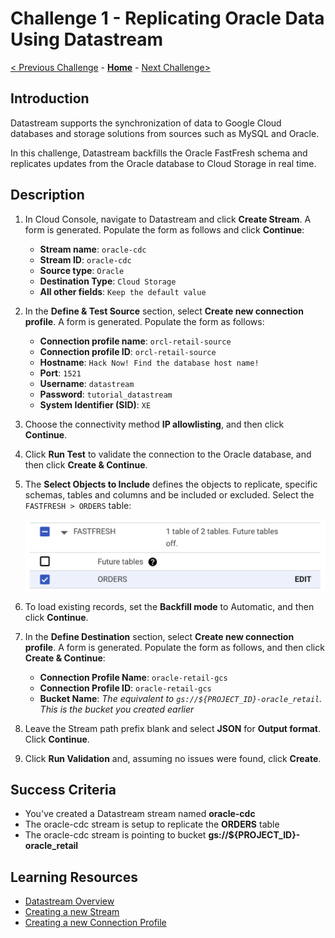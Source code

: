 # Challenge 1 - Replicating Oracle Data Using Datastream

[< Previous Challenge](./Challenge-00.md) - **[Home](../readme.md)** - [Next Challenge>](./Challenge-02.md)

## Introduction

Datastream supports the synchronization of data to Google Cloud databases and storage solutions from sources such as MySQL and Oracle.

In this challenge, Datastream backfills the Oracle FastFresh schema and replicates updates from the Oracle database to Cloud Storage in real time.

## Description

1. In Cloud Console, navigate to Datastream and click **Create Stream**. A form is generated. Populate the form as follows and click **Continue**:
    - **Stream name**: `oracle-cdc`
    - **Stream ID**: `oracle-cdc`
    - **Source type**: `Oracle`
    - **Destination Type**: `Cloud Storage`
    - **All other fields**: `Keep the default value`

1. In the **Define & Test Source** section, select **Create new connection profile**. A form is generated. Populate the form as follows:
    - **Connection profile name**: `orcl-retail-source`
    - **Connection profile ID**: `orcl-retail-source`
    - **Hostname**: `Hack Now! Find the database host name!`
    - **Port**: `1521`
    - **Username**: `datastream`
    - **Password**: `tutorial_datastream`
    - **System Identifier (SID)**: `XE`

1. Choose the connectivity method **IP allowlisting**, and then click **Continue**.

1. Click **Run Test** to validate the connection to the Oracle database, and then click **Create & Continue**.

1. The **Select Objects to Include** defines the objects to replicate, specific schemas, tables and columns and be included or excluded.
Select the `FASTFRESH > ORDERS` table:

    ![Select Objects](../images/select-objects-to-include.png)

1. To load existing records, set the **Backfill mode** to Automatic,  and then click **Continue**.

1. In the **Define Destination** section, select **Create new connection profile**. A form is generated. Populate the form as follows, and then click **Create & Continue**:
    - **Connection Profile Name**: `oracle-retail-gcs`
    - **Connection Profile ID**: `oracle-retail-gcs`
    - **Bucket Name**: *The equivalent to `gs://${PROJECT_ID}-oracle_retail`. This is the bucket you created earlier*

1. Leave the Stream path prefix blank and select **JSON** for **Output format**. Click **Continue**.

1. Click **Run Validation** and, assuming no issues were found, click **Create**.

## Success Criteria

- You've created a Datastream stream named **oracle-cdc** 
- The oracle-cdc stream is setup to replicate the **ORDERS** table
- The oracle-cdc stream is pointing to bucket **gs://${PROJECT_ID}-oracle_retail**

## Learning Resources

- [Datastream Overview](https://cloud.google.com/datastream/docs/overview)
- [Creating a new Stream](https://cloud.google.com/datastream/docs/create-a-stream)
- [Creating a new Connection Profile](https://cloud.google.com/datastream/docs/create-connection-profiles)